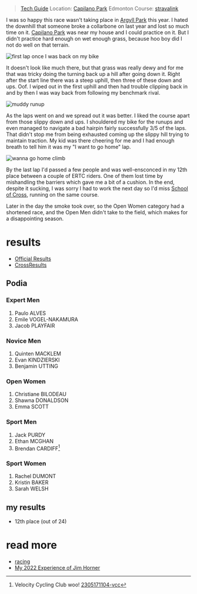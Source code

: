 
> [Tech Guide](https://www.juventus.ab.ca/jim-horner-grand-prix-of-cyclocross) 
> Location: [Capilano Park](/places/capilanopark.md) Edmonton
> Course: [stravalink](https://www.strava.com/segments/35448229)

I was so happy this race wasn't taking place in [Argyll Park](places/argyllpark.md) this year. I hated the downhill that someone broke a collarbone on last year and lost so much time on it. [Capilano Park](places/capilanopark.md) was near my house and I could practice on it. But I didn't practice hard enough on wet enough grass, because hoo boy did I not do well on that terrain.

![first lap once I was back on my bike](/pics/jhgp23_mob.jpg)

It doesn't look like much there, but that grass was really dewy and for me that was tricky doing the turning back up a hill after going down it. Right after the start line there was a steep uphill, then three of these down and ups. Oof. I wiped out in the first uphill and then had trouble clipping back in and by then I was way back from following my benchmark rival.

![muddy runup](/pics/jhgp23_shoulder_4x3p.jpg)

As the laps went on and we spread out it was better. I liked the course apart from those slippy down and ups. I shouldered my bike for the runups and even managed to navigate a bad hairpin fairly successfully 3/5 of the laps. That didn't stop me from being exhausted coming up the slippy hill trying to maintain traction. My kid was there cheering for me and I had enough breath to tell him it was my "I want to go home" lap.

![wanna go home climb](/pics/jhgp23_climb_4x3p.jpg)

By the last lap I'd passed a few people and was well-ensconced in my 12th place between a couple of ERTC riders. One of them lost time by mishandling the barriers which gave me a bit of a cushion. In the end, despite it sucking, I was sorry I had to work the next day so I'd miss [School of Cross](230917-schoolofcross2023.md), running on the same course.

Later in the day the smoke took over, so the Open Women category had a shortened race, and the Open Men didn't take to the field, which makes for a disappointing season.

# results

* [Official Results](https://zone4.ca/race/2023-09-16/6f1c068e/results)
* [CrossResults](https://www.crossresults.com/race/11683)

## Podia

### Expert Men

1. Paulo ALVES
2. Emile VOGEL-NAKAMURA
3. Jacob PLAYFAIR

### Novice Men

1. Quinten MACKLEM
2. Evan KINDZIERSKI
3. Benjamin UTTING

### Open Women

1. Christiane BILODEAU
2. Shawna DONALDSON
3. Emma SCOTT

### Sport Men

1. Jack PURDY
2. Ethan MCGHAN
3. Brendan CARDIFF[^1] 

[^1]: Velocity Cycling Club woo! [2305171104-vcc](2305171104-vcc.md) 

### Sport Women

1. Rachel DUMONT
2. Kristin BAKER
3. Sarah WELSH

## my results

* 12th place (out of 24)

# read more

* [racing](racing.md)
* [My 2022 Experience of Jim Horner](220917-jimhornergrandprix2022.md)
